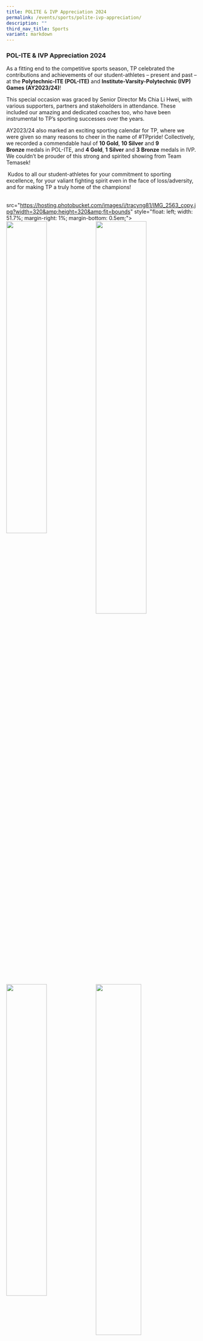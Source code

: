 ```yaml
---
title: POLITE & IVP Appreciation 2024
permalink: /events/sports/polite-ivp-appreciation/
description: ""
third_nav_title: Sports
variant: markdown
---
```

### POL-ITE &amp; IVP Appreciation 2024

As a fitting end to the competitive sports season, TP celebrated the contributions and achievements of our student-athletes – present and past – at the **Polytechnic-ITE (POL-ITE)** and **Institute-Varsity-Polytechnic (IVP) Games (AY2023/24)**! 

This special occasion was graced by Senior Director Ms Chia Li Hwei, with various supporters, partners and stakeholders in attendance. These included our amazing and dedicated coaches too, who have been instrumental to TP’s sporting successes over the years. 

AY2023/24 also marked an exciting sporting calendar for TP, where we were given so many reasons to cheer in the name of #TPpride! Collectively, we recorded a commendable haul of **10 Gold**,&nbsp;**10 Silver**&nbsp;and&nbsp;**9 Bronze**&nbsp;medals in POL-ITE, and **4&nbsp;Gold**,&nbsp;**1**&nbsp;**Silver** and&nbsp;**3**&nbsp;**Bronze** medals&nbsp;in IVP. We couldn’t be prouder of this strong and spirited showing from Team Temasek!

&nbsp;Kudos to all our student-athletes for your commitment to sporting excellence, for your valiant fighting spirit even in the face of loss/adversity, and for making TP a truly home of the champions! &nbsp;
<br>
<br>

src="https://hosting.photobucket.com/images/i/tracyng81/IMG_2563_copy.jpg?width=320&amp;height=320&amp;fit=bounds" style="float: left; width: 51.7%; margin-right: 1%; margin-bottom: 0.5em;"&gt;
<img style="float: left; width: 46%; margin-right: 1%; margin-bottom: 0.5em;" src="https://hosting.photobucket.com/images/i/tracyng81/PF_2023-2-3.jpg?width=320&amp;height=320&amp;fit=bounds"><img style="float: left; width: 51.6%; margin-right: 1%; margin-bottom: 0.5em;" src="https://hosting.photobucket.com/images/i/tracyng81/IMG_0506_copy.jpg?width=320&amp;height=320&amp;fit=bounds">
<img style="float: left; width: 46%; margin-right: 1%; margin-bottom: 0.5em;" src="https://hosting.photobucket.com/images/i/tracyng81/PF_2023-10.jpg?width=320&amp;height=320&amp;fit=bounds"><img style="float: left; width: 48.8%; margin-right: 1%; margin-bottom: 0.5em;" src="https://hosting.photobucket.com/images/i/tracyng81/PF_2023-8.jpg?width=320&amp;height=320&amp;fit=bounds">
<img style="float: left; width: 48.9%; margin-right: 1%; margin-bottom: 0.5em;" src="https://hosting.photobucket.com/images/i/tracyng81/PF_2023-9-2.jpg?width=320&amp;height=320&amp;fit=bounds"><a></a>
<br>
<br>
<br>
<br>
<br>
<br>
<br>
<br>
<br>
<br>
<br>
<br>